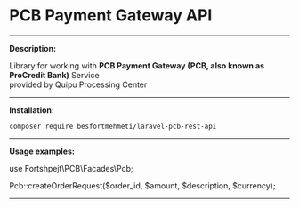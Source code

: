 # PCB Payment Gateway API

----

**Description:**

Library for working with **PCB Payment Gateway (PCB, also known as ProCredit Bank)** Service <br/>
provided by Quipu Processing Center

---

**Installation:**

```
composer require besfortmehmeti/laravel-pcb-rest-api
```

---

**Usage examples:**

use Fortshpejt\PCB\Facades\Pcb;

Pcb::createOrderRequest($order_id, $amount, $description, $currency);

---